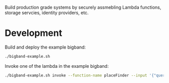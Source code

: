 Build production grade systems by securely assmebling Lambda functions, storage servcies, identity providers, etc.


# Development

Build and deploy the example bigband: 
```bash
./bigband-example.sh
```


Invoke one of the lambda in the example bigband:
```bash
./bigband-example.sh invoke --function-name placeFinder --input '{"query": "United Kingdom"}'
```


